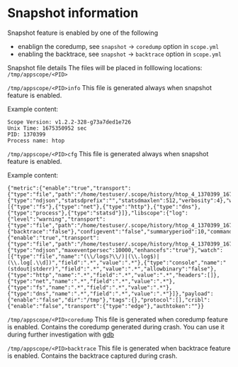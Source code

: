 # Snapshot information

Snapshot feature is enabled by one of the following

- enablign the coredump, see `snapshot` -> `coredump` option in `scope.yml`
- enabling the backtrace, see `snapshot` -> `backtrace` option in `scope.yml`

Snapshot file details
The files will be placed in folllowing locations:
`/tmp/appscope/<PID>`

`/tmp/appscope/<PID>info`
This file is generated always when snapshot feature is enabled.

Example content:
```
Scope Version: v1.2.2-328-g73a7ded1e726
Unix Time: 1675350952 sec
PID: 1370399
Process name: htop
```

`/tmp/appscope/<PID>cfg`
This file is generated always when snapshot feature is enabled.

Example content:
```
{"metric":{"enable":"true","transport":{"type":"file","path":"/home/testuser/.scope/history/htop_4_1370399_1675350868661357625/metrics.json","buffering":"line"},"format":{"type":"ndjson","statsdprefix":"","statsdmaxlen":512,"verbosity":4},"watch":[{"type":"fs"},{"type":"net"},{"type":"http"},{"type":"dns"},{"type":"process"},{"type":"statsd"}]},"libscope":{"log":{"level":"warning","transport":{"type":"file","path":"/home/testuser/.scope/history/htop_4_1370399_1675350868661357625/libscope.log","buffering":"line"}},"snapshot":{"backtrace":"false"},"configevent":"false","summaryperiod":10,"commanddir":"/home/testuser/.scope/history/htop_4_1370399_1675350868661357625/cmd"},"event":{"enable":"true","transport":{"type":"file","path":"/home/testuser/.scope/history/htop_4_1370399_1675350868661357625/events.json","buffering":"line"},"format":{"type":"ndjson","maxeventpersec":10000,"enhancefs":"true"},"watch":[{"type":"file","name":"(\\/logs?\\/)|(\\.log$)|(\\.log[.\\d])","field":".*","value":".*"},{"type":"console","name":"(stdout|stderr)","field":".*","value":".*","allowbinary":"false"},{"type":"http","name":".*","field":".*","value":".*","headers":[]},{"type":"net","name":".*","field":".*","value":".*"},{"type":"fs","name":".*","field":".*","value":".*"},{"type":"dns","name":".*","field":".*","value":".*"}]},"payload":{"enable":"false","dir":"/tmp"},"tags":{},"protocol":[],"cribl":{"enable":"false","transport":{"type":"edge"},"authtoken":""}}
```

`/tmp/appscope/<PID>coredump`
This file is generated when coredump feature is enabled.
Contains the coredump generated during crash.
You can use it during further investigation with [gdb](https://sourceware.org/gdb/onlinedocs/gdb/Core-File-Generation.html)

`/tmp/appscope/<PID>backtrace`
This file is generated when backtrace feature is enabled.
Contains the backtrace captured during crash.
